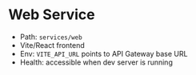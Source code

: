 # Web Service

- Path: `services/web`
- Vite/React frontend
- Env: `VITE_API_URL` points to API Gateway base URL
- Health: accessible when dev server is running